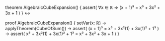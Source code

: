 theorem AlgebraicCubeExpansion() {
  assert(
    ∀x ∈ ℝ ⇒ (x + 1)³ = x³ + 3x² + 3x + 1
  )
} ↔

proof AlgebraicCubeExpansion() {
  setVar(x: ℝ) →
  applyTheorem(CubeOfSum()) →
  assert(
    (x + 1)³ = x³ + 3x²(1) + 3x(1)² + 1³
  ) →
  assert(
    x³ + 3x²(1) + 3x(1)² + 1³ = x³ + 3x² + 3x + 1
  )
}